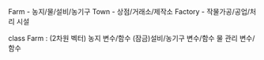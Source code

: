Farm - 농지/물/설비/농기구
Town - 상점/거래소/제작소
Factory - 작물가공/공업/처리 시설

class Farm : (2차원 벡터) 농지 변수/함수
             (잠금)설비/농기구 변수/함수
             물 관리 변수/함수
             
